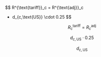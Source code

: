 $$
R^{\text{tariff}}_c = R^{\text{adj}}_c
+ d_{c,\text{US}} \cdot 0.25
$$

$$
R^{\text{tariff}}_c = R^{\text{adj}}_c
$$

$$
d_{c,\text{US}} \cdot 0.25
$$

$$
d_{c,\text{US}}
$$

